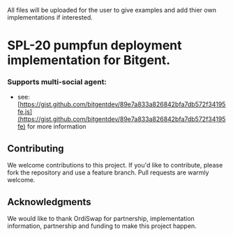 All files will be uploaded for the user to give examples and add thier own implementations if interested.

# SPL-20 pumpfun deployment implementation for Bitgent.

### Supports multi-social agent:

- see: [https://gist.github.com/bitgentdev/89e7a833a826842bfa7db572f34195fe.js](https://gist.github.com/bitgentdev/89e7a833a826842bfa7db572f34195fe) for more information

## Contributing

We welcome contributions to this project. If you'd like to contribute, please fork the repository and use a feature branch. Pull requests are warmly welcome.

## Acknowledgments

We would like to thank OrdiSwap for partnership, implementation information, partnership and funding to make this project happen.

